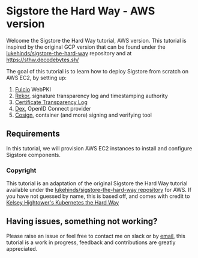# Sigstore the Hard Way - AWS version

Welcome the Sigstore the Hard Way tutorial, AWS version.
This tutorial is inspired by the original GCP version that can be found under the [lukehinds/sigstore-the-hard-way](https://github.com/lukehinds/sigstore-the-hard-way) repository and at https://sthw.decodebytes.sh/

The goal of this tutorial is to learn how to deploy Sigstore from scratch on AWS EC2, by setting up:

1. [Fulcio](https://github.com/sigstore/fulcio) WebPKI
2. [Rekor](https://github.com/sigstore/rekor), signature transparency log and timestamping authority
3. [Certificate Transparency Log](https://github.com/google/certificate-transparency-go/tree/master/trillian)
4. [Dex](https://github.com/dexidp/dex), OpenID Connect provider
5. [Cosign](https://github.com/sigstore/cosign), container (and more) signing and verifying tool

## Requirements

In this tutorial, we will provision AWS EC2 instances to install and configure Sigstore components.

### Copyright

This tutorial is an adaptation of the original Sigstore the Hard Way tutorial available under the [lukehinds/sigstore-the-hard-way repository](https://github.com/lukehinds/sigstore-the-hard-way) for AWS.
If you have not guessed by name, this is based off, and comes with credit to [Kelsey Hightower's Kubernetes the Hard Way](https://github.com/kelseyhightower/kubernetes-the-hard-way)

## Having issues, something not working?

Please raise an issue or feel free to contact me on slack or by [email](mailto:mcostant@redhat.com), this tutorial is a work in progress, feedback and contributions are greatly appreciated.
